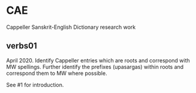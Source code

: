 # CAE
Cappeller Sanskrit-English Dictionary research work

verbs01
-------

April 2020.  Identify Cappeller entries which are roots and correspond with MW spellings.  Further identify the prefixes (upasargas) within roots and
correspond them to MW where possible.

See #1 for introduction.
